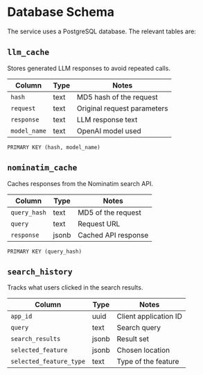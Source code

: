 # Database Schema

The service uses a PostgreSQL database. The relevant tables are:

## `llm_cache`
Stores generated LLM responses to avoid repeated calls.

| Column       | Type    | Notes                       |
|--------------|---------|-----------------------------|
| `hash`       | text    | MD5 hash of the request     |
| `request`    | text    | Original request parameters |
| `response`   | text    | LLM response text           |
| `model_name` | text    | OpenAI model used           |

```
PRIMARY KEY (hash, model_name)
```

## `nominatim_cache`
Caches responses from the Nominatim search API.

| Column        | Type  | Notes                |
|---------------|-------|----------------------|
| `query_hash`  | text  | MD5 of the request   |
| `query`       | text  | Request URL          |
| `response`    | jsonb | Cached API response  |

```
PRIMARY KEY (query_hash)
```

## `search_history`
Tracks what users clicked in the search results.

| Column                | Type  | Notes                 |
|-----------------------|-------|-----------------------|
| `app_id`              | uuid  | Client application ID |
| `query`               | text  | Search query          |
| `search_results`      | jsonb | Result set            |
| `selected_feature`    | jsonb | Chosen location       |
| `selected_feature_type` | text | Type of the feature   |

